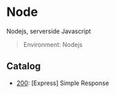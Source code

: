 # Node

Nodejs, serverside Javascript

> Environment: Nodejs

## Catalog

- [200](./200/README.md): [Express] Simple Response
